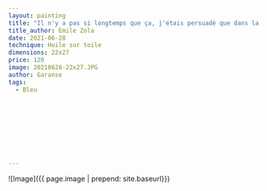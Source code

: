 ```yaml
---
layout: painting
title: "Il n'y a pas si longtemps que ça, j'étais persuadé que dans la vie, si on voulait s'en sortir, il fallait toujours lutter contre le courant, quelle que soit sa force. Mais tout bien réfléchi, vivre en se faisant porter, ce n'est peut-être pas si bête que ça, du moment que ça nous fait avancer."                       
title_author: Emile Zola                                       
date: 2021-06-28
technique: Huile sur toile 
dimensions: 22x27
price: 120
image: 20210628-22x27.JPG
author: Garanse
tags:
  - Bleu
  
  
  
  
  
  
  
  
  
---
```

![Image]({{ page.image | prepend: site.baseurl}})

